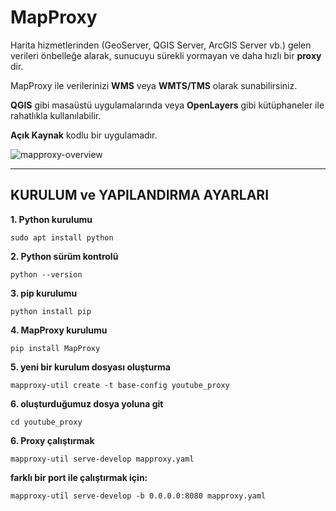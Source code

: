 # MapProxy

Harita hizmetlerinden (GeoServer, QGIS Server, ArcGIS Server vb.) gelen verileri önbelleğe alarak, sunucuyu sürekli yormayan ve daha hızlı bir **proxy** dir.

MapProxy ile verilerinizi **WMS** veya **WMTS/TMS** olarak sunabilirsiniz.

**QGIS** gibi masaüstü uygulamalarında veya **OpenLayers** gibi kütüphaneler ile rahatlıkla kullanılabilir.

**Açık Kaynak** kodlu bir uygulamadır.

![mapproxy-overview](https://user-images.githubusercontent.com/95212909/156734539-ec2922cc-2a5e-4e12-a44f-0fc173fb43d8.png)

-----

## KURULUM ve YAPILANDIRMA AYARLARI


<b>1. Python kurulumu</b>
```
sudo apt install python
```
<b>2. Python sürüm kontrolü</b>

```
python --version
```

<b>3. pip kurulumu</b>

```
python install pip

```
<b>4. MapProxy kurulumu</b>
```
pip install MapProxy
```
<b>5. yeni bir kurulum dosyası oluşturma</b>
```
mapproxy-util create -t base-config youtube_proxy
```
<b>6. oluşturduğumuz dosya yoluna git</b>
```
cd youtube_proxy
```
<b>6. Proxy çalıştırmak</b>
```
mapproxy-util serve-develop mapproxy.yaml
```
<b>farklı bir port ile çalıştırmak için:</b>
```
mapproxy-util serve-develop -b 0.0.0.0:8080 mapproxy.yaml
```
